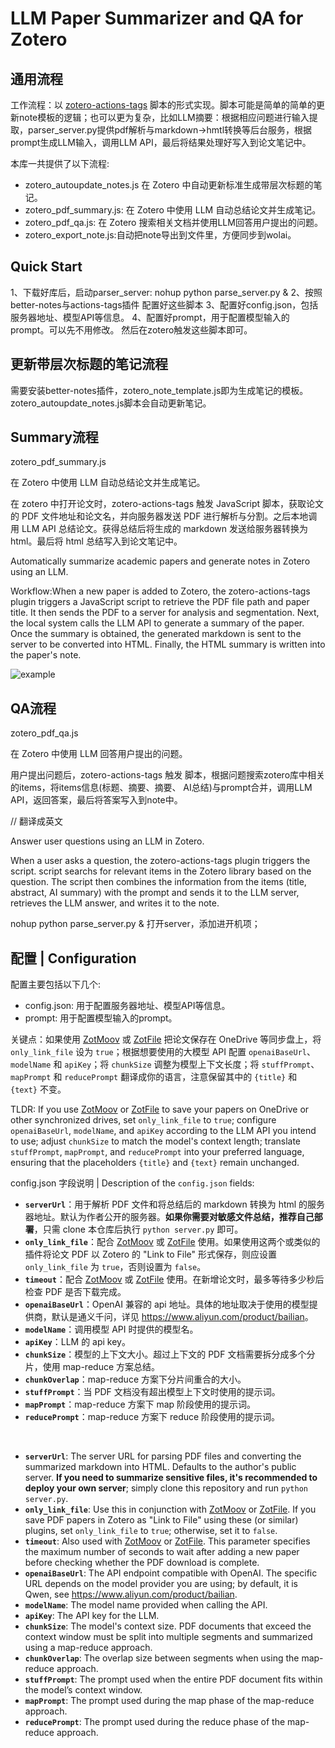 # LLM Paper Summarizer and QA for Zotero

## 通用流程
工作流程：以 [zotero-actions-tags](https://github.com/windingwind/zotero-actions-tags) 脚本的形式实现。脚本可能是简单的简单的更新note模板的逻辑；也可以更为复杂，比如LLM摘要：根据相应问题进行输入提取，parser_server.py提供pdf解析与markdown->hmtl转换等后台服务，根据prompt生成LLM输入，调用LLM API，最后将结果处理好写入到论文笔记中。

本库一共提供了以下流程:
- zotero_autoupdate_notes.js 在 Zotero 中自动更新标准生成带层次标题的笔记。
- zotero_pdf_summary.js: 在 Zotero 中使用 LLM 自动总结论文并生成笔记。
- zotero_pdf_qa.js: 在 Zotero 搜索相关文档并使用LLM回答用户提出的问题。
- zotero_export_note.js:自动把note导出到文件里，方便同步到wolai。

## Quick Start
1、下载好库后，启动parser_server: nohup python parse_server.py &
2、按照better-notes与actions-tags插件 配置好这些脚本
3、配置好config.json，包括服务器地址、模型API等信息。
4、配置好prompt，用于配置模型输入的prompt。可以先不用修改。
然后在zotero触发这些脚本即可。

## 更新带层次标题的笔记流程
需要安装better-notes插件，zotero_note_template.js即为生成笔记的模板。zotero_autoupdate_notes.js脚本会自动更新笔记。

## Summary流程
zotero_pdf_summary.js

在 Zotero 中使用 LLM 自动总结论文并生成笔记。

在 zotero 中打开论文时，zotero-actions-tags 触发 JavaScript 脚本，获取论文的 PDF 文件地址和论文名，并向服务器发送 PDF 进行解析与分割。之后本地调用 LLM API 总结论文。获得总结后将生成的 markdown 发送给服务器转换为 html。最后将 html 总结写入到论文笔记中。

Automatically summarize academic papers and generate notes in Zotero using an LLM.

Workflow:When a new paper is added to Zotero, the zotero-actions-tags plugin triggers a JavaScript script to retrieve the PDF file path and paper title. It then sends the PDF to a server for analysis and segmentation. Next, the local system calls the LLM API to generate a summary of the paper. Once the summary is obtained, the generated markdown is sent to the server to be converted into HTML. Finally, the HTML summary is written into the paper's note.

![example](https://qyzhang-obsidian.oss-cn-hangzhou.aliyuncs.com/20250124100826.png)

## QA流程
zotero_pdf_qa.js

在 Zotero 中使用 LLM 回答用户提出的问题。

用户提出问题后，zotero-actions-tags 触发 脚本，根据问题搜索zotero库中相关的items，将items信息(标题、摘要、摘要、 AI总结)与prompt合并，调用LLM API，返回答案，最后将答案写入到note中。

// 翻译成英文

Answer user questions using an LLM in Zotero.

When a user asks a question, the zotero-actions-tags plugin triggers the script. script searchs for relevant items in the Zotero library based on the question. The script then combines the information from the items (title, abstract, AI summary) with the prompt and sends it to the LLM server, retrieves the LLM answer, and writes it to the note.

nohup python parse_server.py & 打开server，添加进开机项；

## 配置 | Configuration

配置主要包括以下几个:
- config.json: 用于配置服务器地址、模型API等信息。
- prompt: 用于配置模型输入的prompt。

关键点：如果使用 [ZotMoov](https://github.com/wileyyugioh/zotmoov) 或 [ZotFile](https://github.com/jlegewie/zotfile) 把论文保存在 OneDrive 等同步盘上，将 `only_link_file` 设为 `true`；根据想要使用的大模型 API 配置 `openaiBaseUrl`、`modelName` 和 `apiKey`；将 `chunkSize` 调整为模型上下文长度；将 `stuffPrompt`、`mapPrompt` 和 `reducePrompt` 翻译成你的语言，注意保留其中的 `{title}` 和 `{text}` 不变。

TLDR: If you use [ZotMoov](https://github.com/wileyyugioh/zotmoov) or [ZotFile](https://github.com/jlegewie/zotfile) to save your papers on OneDrive or other synchronized drives, set `only_link_file` to `true`; configure `openaiBaseUrl`, `modelName`, and `apiKey` according to the LLM API you intend to use; adjust `chunkSize` to match the model's context length; translate `stuffPrompt`, `mapPrompt`, and `reducePrompt` into your preferred language, ensuring that the placeholders `{title}` and `{text}` remain unchanged.

config.json 字段说明 | Description of the `config.json` fields:


- **`serverUrl`**：用于解析 PDF 文件和将总结后的 markdown 转换为 html 的服务器地址。默认为作者公开的服务器。**如果你需要对敏感文件总结，推荐自己部署**，只需 clone 本仓库后执行 `python server.py` 即可。
- **`only_link_file`**：配合 [ZotMoov](https://github.com/wileyyugioh/zotmoov) 或 [ZotFile](https://github.com/jlegewie/zotfile) 使用。如果使用这两个或类似的插件将论文 PDF 以 Zotero 的 "Link to File" 形式保存，则应设置 `only_link_file` 为 `true`，否则设置为 `false`。
- **`timeout`**：配合 [ZotMoov](https://github.com/wileyyugioh/zotmoov) 或 [ZotFile](https://github.com/jlegewie/zotfile) 使用。在新增论文时，最多等待多少秒后检查 PDF 是否下载完成。
- **`openaiBaseUrl`**：OpenAI 兼容的 api 地址。具体的地址取决于使用的模型提供商，默认是通义千问，详见 <https://www.aliyun.com/product/bailian>。
- **`modelName`**：调用模型 API 时提供的模型名。
- **`apiKey`**：LLM 的 api key。
- **`chunkSize`**：模型的上下文大小。超过上下文的 PDF 文档需要拆分成多个分片，使用 map-reduce 方案总结。
- **`chunkOverlap`**：map-reduce 方案下分片间重合的大小。
- **`stuffPrompt`**：当 PDF 文档没有超出模型上下文时使用的提示词。
- **`mapPrompt`**：map-reduce 方案下 map 阶段使用的提示词。
- **`reducePrompt`**：map-reduce 方案下 reduce 阶段使用的提示词。

<br>

- **`serverUrl`**: The server URL for parsing PDF files and converting the summarized markdown into HTML. Defaults to the author's public server. **If you need to summarize sensitive files, it's recommended to deploy your own server**; simply clone this repository and run `python server.py`.
- **`only_link_file`**: Use this in conjunction with [ZotMoov](https://github.com/wileyyugioh/zotmoov) or [ZotFile](https://github.com/jlegewie/zotfile). If you save PDF papers in Zotero as "Link to File" using these (or similar) plugins, set `only_link_file` to `true`; otherwise, set it to `false`.
- **`timeout`**: Also used with [ZotMoov](https://github.com/wileyyugioh/zotmoov) or [ZotFile](https://github.com/jlegewie/zotfile). This parameter specifies the maximum number of seconds to wait after adding a new paper before checking whether the PDF download is complete.
- **`openaiBaseUrl`**: The API endpoint compatible with OpenAI. The specific URL depends on the model provider you are using; by default, it is Qwen, see <https://www.aliyun.com/product/bailian>.
- **`modelName`**: The model name provided when calling the API.
- **`apiKey`**: The API key for the LLM.
- **`chunkSize`**: The model's context size. PDF documents that exceed the context window must be split into multiple segments and summarized using a map-reduce approach.
- **`chunkOverlap`**: The overlap size between segments when using the map-reduce approach.
- **`stuffPrompt`**: The prompt used when the entire PDF document fits within the model’s context window.
- **`mapPrompt`**: The prompt used during the map phase of the map-reduce approach.
- **`reducePrompt`**: The prompt used during the reduce phase of the map-reduce approach.
